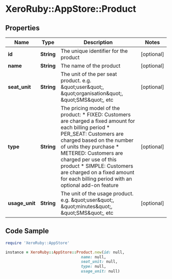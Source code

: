 # XeroRuby::AppStore::Product

## Properties

Name | Type | Description | Notes
------------ | ------------- | ------------- | -------------
**id** | **String** | The unique identifier for the product | [optional] 
**name** | **String** | The name of the product | [optional] 
**seat_unit** | **String** | The unit of the per seat product. e.g. \&quot;user\&quot;, \&quot;organisation\&quot;, \&quot;SMS\&quot;, etc | [optional] 
**type** | **String** | The pricing model of the product: * FIXED: Customers are charged a fixed amount for each billing period * PER_SEAT: Customers are charged based on the number of units they purchase * METERED: Customers are charged per use of this product * SIMPLE: Customers are charged on a fixed amount for each billing period with an optional add-on feature  | [optional] 
**usage_unit** | **String** | The unit of the usage product. e.g. \&quot;user\&quot;, \&quot;minutes\&quot;, \&quot;SMS\&quot;, etc | [optional] 

## Code Sample

```ruby
require 'XeroRuby::AppStore'

instance = XeroRuby::AppStore::Product.new(id: null,
                                 name: null,
                                 seat_unit: null,
                                 type: null,
                                 usage_unit: null)
```


